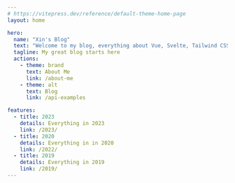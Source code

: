 ```yaml
---
# https://vitepress.dev/reference/default-theme-home-page
layout: home

hero:
  name: "Xin's Blog"
  text: "Welcome to my blog, everything about Vue, Svelte, Tailwind CSS"
  tagline: My great blog starts here
  actions:
    - theme: brand
      text: About Me
      link: /about-me
    - theme: alt
      text: Blog
      link: /api-examples

features:
  - title: 2023
    details: Everything in 2023
    link: /2023/
  - title: 2020
    details: Everything in in 2020
    link: /2022/
  - title: 2019
    details: Everything in 2019
    link: /2019/
---
```


